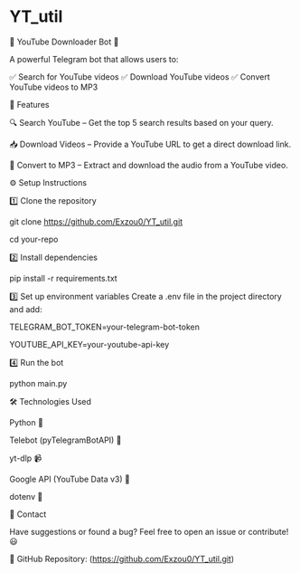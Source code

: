 # YT_util
🎥 YouTube Downloader Bot 🎵

A powerful Telegram bot that allows users to:

✅ Search for YouTube videos
✅ Download YouTube videos
✅ Convert YouTube videos to MP3

🚀 Features

🔍 Search YouTube – Get the top 5 search results based on your query.

📥 Download Videos – Provide a YouTube URL to get a direct download link.

🎵 Convert to MP3 – Extract and download the audio from a YouTube video.



⚙️ Setup Instructions

1️⃣ Clone the repository

git clone https://github.com/Exzou0/YT_util.git

cd your-repo


2️⃣ Install dependencies

pip install -r requirements.txt


3️⃣ Set up environment variables
Create a .env file in the project directory and add:

TELEGRAM_BOT_TOKEN=your-telegram-bot-token

YOUTUBE_API_KEY=your-youtube-api-key


4️⃣ Run the bot

python main.py

🛠 Technologies Used

Python 🐍

Telebot (pyTelegramBotAPI) 🤖

yt-dlp 📹

Google API (YouTube Data v3) 🔎

dotenv 🔐

📩 Contact

Have suggestions or found a bug? Feel free to open an issue or contribute! 😃

🔗 GitHub Repository: (https://github.com/Exzou0/YT_util.git)
